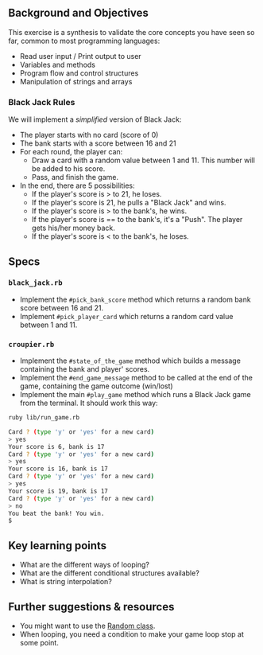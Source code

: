 ## Background and Objectives

This exercise is a synthesis to validate the core concepts you have seen so far, common to most programming languages:

- Read user input / Print output to user
- Variables and methods
- Program flow and control structures
- Manipulation of strings and arrays

### Black Jack Rules

We will implement a *simplified* version of Black Jack:

- The player starts with no card (score of 0)
- The bank starts with a score between 16 and 21
- For each round, the player can:
  - Draw a card with a random value between 1 and 11. This number will be added to his score.
  - Pass, and finish the game.
- In the end, there are 5 possibilities:
  - If the player's score is > to 21, he loses.
  - If the player's score is 21, he pulls a "Black Jack" and wins.
  - If the player's score is > to the bank's, he wins.
  - If the player's score is == to the bank's, it's a "Push". The player gets his/her money back.
  - If the player's score is < to the bank's, he loses.

## Specs

### `black_jack.rb`

- Implement the `#pick_bank_score` method which returns a random bank score between 16 and 21.
- Implement `#pick_player_card` which returns a random card value between 1 and 11.

### `croupier.rb`

- Implement the `#state_of_the_game` method which builds a message containing the bank and player' scores.
- Implement the `#end_game_message` method to be called at the end of the game, containing the game outcome (win/lost)
- Implement the main `#play_game` method which runs a Black Jack game from the terminal. It should work this way:

```bash
ruby lib/run_game.rb

Card ? (type 'y' or 'yes' for a new card)
> yes
Your score is 6, bank is 17
Card ? (type 'y' or 'yes' for a new card)
> yes
Your score is 16, bank is 17
Card ? (type 'y' or 'yes' for a new card)
> yes
Your score is 19, bank is 17
Card ? (type 'y' or 'yes' for a new card)
> no
You beat the bank! You win.
$
```

## Key learning points

- What are the different ways of looping?
- What are the different conditional structures available?
- What is string interpolation?

## Further suggestions & resources

- You might want to use the [Random class](http://www.ruby-doc.org/core-2.2.0/Random.html).
- When looping, you need a condition to make your game loop stop at some point.
